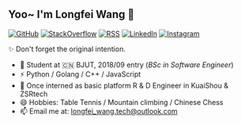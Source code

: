 ## Yoo~ I'm Longfei Wang 👋

<!--
**longxin25/longxin25** is a ✨ _special_ ✨ repository because its `README.md` (this file) appears on your GitHub profile.

Here are some ideas to get you started:

- 🔭 I’m currently working on ...
- 🌱 Junior at BJUT, BSc in Software Engineer
- 👯 Once interned as basic platform R & D Engineer in KuaiShou, ZSRtech
- 💬 Ask me about ...
- 📫 How to reach me: ...
- 😄 Pronouns: ...
- ⚡ Python / Golang / C++ / JavaScript
- 📫 Email me at: [longfei_wang.tech@outlook.com](mailto:longfei_wang.tech@outlook.com)
-->

[![GitHub](https://img.shields.io/static/v1?logo=github&label=GitHub&message=&nbsp;&color=495867&labelColor=495867&style=flat-square)](https://github.com/longxin25)
[![StackOverflow](https://img.shields.io/static/v1?logo=stackoverflow&logoColor=white&label=StackOverflow&message=&nbsp;&labelColor=57A773&color=57A773&style=flat-square)]()
[![RSS](https://img.shields.io/static/v1?logo=rss&label=RSS&logoColor=white&message=&nbsp;&labelColor=95B8D1&color=95B8D1&style=flat-square)]()
[![LinkedIn](https://img.shields.io/static/v1?logo=LinkedIn&label=LinkedIn&message=&nbsp;&labelColor=blue&color=blue&style=flat-square)]()
[![Instagram](https://img.shields.io/static/v1?logo=Instagram&logoColor=white&label=Instagram&message=&nbsp;&labelColor=orange&color=orange&style=flat-square)]()
<!-- [![SSPAI](https://img.shields.io/static/v1?&label=SSPAI&message=&nbsp;&labelColor=E08DAC&color=E08DAC&style=flat-square)]() -->

✨ Don't forget the original intention.

- 🌱 Student at 🇨🇳 BJUT, 2018/09 entry (_BSc in Software Engineer_)
- ⚡ Python / Golang / C++ / JavaScript
- 👯 Once interned as basic platform R & D Engineer in KuaiShou & ZSRtech
- 😄 Hobbies: Table Tennis / Mountain climbing / Chinese Chess
- 📫 Email me at: [longfei_wang.tech@outlook.com](mailto:longfei_wang.tech@outlook.com)
